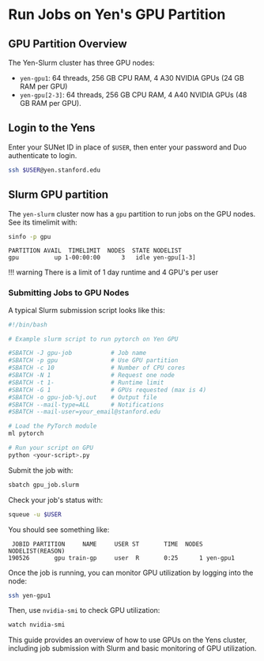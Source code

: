 # Run Jobs on Yen's GPU Partition 

## GPU Partition Overview
The Yen-Slurm cluster has three GPU nodes:

- `yen-gpu1`: 64 threads, 256 GB CPU RAM, 4 A30 NVIDIA GPUs (24 GB RAM per GPU)
- `yen-gpu[2-3]`: 64 threads, 256 GB CPU RAM, 4 A40 NVIDIA GPUs (48 GB RAM per GPU).

## Login to the Yens

Enter your SUNet ID in place of `$USER`, then enter your password and Duo authenticate to login.

```bash title="Terminal Input"
ssh $USER@yen.stanford.edu
```

## Slurm GPU partition

The `yen-slurm` cluster now has a `gpu` partition to run jobs on the GPU nodes. See its timelimit with:

```bash title="Terminal Input"
sinfo -p gpu
```

```{ .yaml .no-copy title="Terminal Output"}  
PARTITION AVAIL  TIMELIMIT  NODES  STATE NODELIST
gpu          up 1-00:00:00      3   idle yen-gpu[1-3]
```

!!! warning
    There is a limit of 1 day runtime and 4 GPU's per user

### Submitting Jobs to GPU Nodes

A typical Slurm submission script looks like this:

```bash title="gpu_job.slurm"
#!/bin/bash

# Example slurm script to run pytorch on Yen GPU

#SBATCH -J gpu-job           # Job name
#SBATCH -p gpu               # Use GPU partition
#SBATCH -c 10                # Number of CPU cores
#SBATCH -N 1                 # Request one node
#SBATCH -t 1-                # Runtime limit
#SBATCH -G 1                 # GPUs requested (max is 4)
#SBATCH -o gpu-job-%j.out    # Output file
#SBATCH --mail-type=ALL      # Notifications
#SBATCH --mail-user=your_email@stanford.edu

# Load the PyTorch module
ml pytorch

# Run your script on GPU
python <your-script>.py
```

Submit the job with:

```bash title="Terminal Input"
sbatch gpu_job.slurm
```

Check your job's status with:

```bash title="Terminal Input"
squeue -u $USER
```

You should see something like:

```{ .yaml .no-copy title="Terminal Output"} 
 JOBID PARTITION     NAME     USER ST       TIME  NODES NODELIST(REASON)
190526       gpu train-gp     user  R       0:25      1 yen-gpu1
```

Once the job is running, you can monitor GPU utilization by logging into the node: 

```bash title="Terminal Input"
ssh yen-gpu1
```

Then, use `nvidia-smi` to check GPU utilization:

```bash title="Terminal Input on GPU Node"
watch nvidia-smi
```

This guide provides an overview of how to use GPUs on the Yens cluster, including job submission with Slurm and basic monitoring of GPU utilization.
